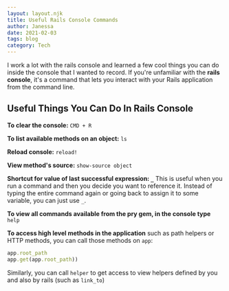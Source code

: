 ```yaml
---
layout: layout.njk
title: Useful Rails Console Commands
author: Janessa
date: 2021-02-03
tags: blog
category: Tech
---
```


I work a lot with the rails console and learned a few cool things you can do inside the console that I wanted to record. If you're unfamiliar with the **rails console**, it's a command that lets you interact with your Rails application from the command line.

## Useful Things You Can Do In Rails Console

**To clear the console:** `CMD + R`

**To list available methods on an object:** `ls`

**Reload console:** `reload!`

**View method's source:** `show-source object`

**Shortcut for value of last successful expression: `_`**
This is useful when you run a command and then you decide you want to reference it. Instead of typing the entire command again or going back to assign it to some variable, you can just use `_`.

**To view all commands available from the pry gem, in the console type** `help`

**To access high level methods in the application** such as path helpers or HTTP methods, you can call those methods on `app`:

```ruby
app.root_path
app.get(app.root_path))
```

Similarly, you can call `helper` to get access to view helpers defined by you and also by rails (such as `link_to`)
